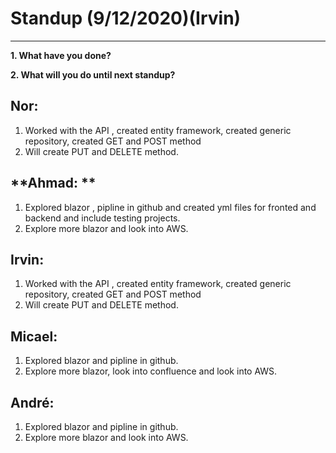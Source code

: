 # Standup (9/12/2020)(Irvin)

****

**1. What have you done?**

**2. What will you do until next standup?**

## **Nor:**

1. Worked with the API , created entity framework, created generic repository, created GET and POST method  
2. Will create PUT and DELETE method.

## **Ahmad: **

1. Explored blazor , pipline in github and created yml files for fronted and backend and include testing projects.
2. Explore more blazor and look into AWS.

## Irvin: 

1. Worked with the API , created entity framework, created generic repository, created GET and POST method  
2. Will create PUT and DELETE method.

## **Micael:**

1. Explored blazor and pipline in github.
2. Explore more blazor, look into confluence and look into AWS.

## **André:**

1. Explored blazor and pipline in github.
2. Explore more blazor and look into AWS.